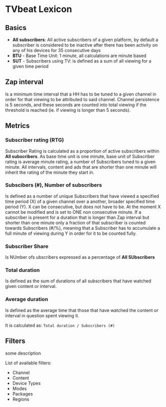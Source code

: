 # TVbeat Lexicon

## Basics

+ **All subscribers**: All active subscribers of a given platform, by default a subscriber is considered to be inactive after there has been activity on any of his devices for 35 consecutive days
+ **BTU** - Base Time Unit: 1 minute, all calculations are minute based
+ **SUT** - Subscribers using TV: is defined as a sum of all viewing for a given time period

## Zap interval
Is a minimum time interval that a HH has to be tuned to a given channel in
order for that viewing to be attributed to said channel. Channel
persistence is 5 seconds, and these seconds are counted into total viewing
if the threshold is reached (ie. if viewing is longer than 5 seconds).

## Metrics

### **Subscriber rating (RTG)**
Subscriber Rating is calculated as a proportion of active subscribers within **All subscribers**. As base time unit is one minute, base unit of Subscriber rating is average minute
rating, a number of Subscribers tuned to a given minute. All intervals, content and ads that are shorter than one minute will inherit the rating of the minute they start in.

### **Subscibers (#), Number of subscribers**
Is defined as a number of unique Subscribers that have viewed a specified time
period (X) of a given channel over a another, broader specified time period
(Y). X can be consecutive, but does not have to be. At the moment X cannot
be modified and is set to ONE non consecutive minute. If a subscriber is present for a duration that is longer than Zap interval but shorter than one minute only a fraction of that subscriber is counted towards Subscribers (#/%), meaning that a Subscriber has to accumulate a full minute of viewing during Y in order for it to be counted fully.

### **Subscriber Share**
Is NUmber ofs ubscribers expressed as a percentage of **All SUbscribers**

### **Total duration**
Is defined as the sum of durations of all subscribers that have watched
given content or interval.

### **Average duration**
Is defined as the average time that those that have watched the content or interval in
question spent viewing it. 

It is calculated as:
``` Total duration / Subscribers (#) ```

## Filters

some description

List of available filters: 
+ Channel
+ Content
+ Device Types
+ Modes
+ Packages
+ Regions
